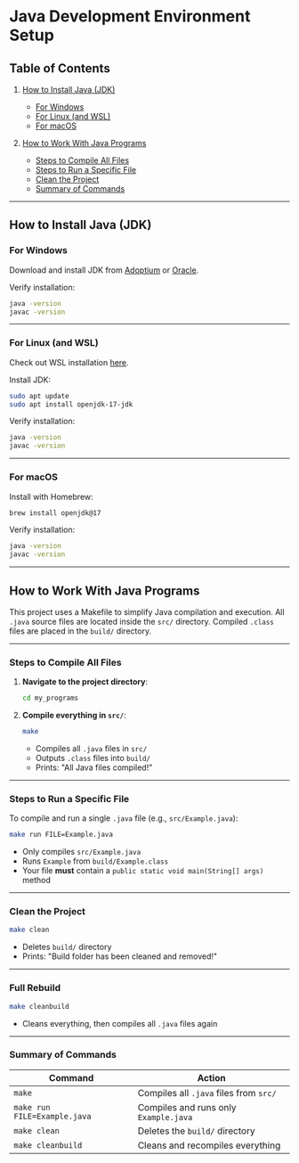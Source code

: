 # Java Development Environment Setup

## Table of Contents

1. [How to Install Java (JDK)](#how-to-install-java-jdk)

   * [For Windows](#for-windows)
   * [For Linux (and WSL)](#for-linux-and-wsl)
   * [For macOS](#for-macos)

2. [How to Work With Java Programs](#how-to-work-with-java-programs)

   * [Steps to Compile All Files](#steps-to-compile-all-files)
   * [Steps to Run a Specific File](#steps-to-run-a-specific-file)
   * [Clean the Project](#clean-the-project)
   * [Summary of Commands](#summary-of-commands)

---

## How to Install Java (JDK)

### For Windows

Download and install JDK from [Adoptium](https://adoptium.net/) or [Oracle](https://www.oracle.com/java/technologies/javase-downloads.html).

Verify installation:

```bash
java -version
javac -version
```

---

### For Linux (and WSL)

Check out WSL installation [here](INSTALL_WSL.md).

Install JDK:

```bash
sudo apt update
sudo apt install openjdk-17-jdk
```

Verify installation:

```bash
java -version
javac -version
```

---

### For macOS

Install with Homebrew:

```bash
brew install openjdk@17
```

Verify installation:

```bash
java -version
javac -version
```

---

## How to Work With Java Programs

This project uses a Makefile to simplify Java compilation and execution. All `.java` source files are located inside the `src/` directory. Compiled `.class` files are placed in the `build/` directory.

---

### Steps to Compile All Files

1. **Navigate to the project directory**:

   ```bash
   cd my_programs
   ```

2. **Compile everything in `src/`**:

   ```bash
   make
   ```

   * Compiles all `.java` files in `src/`
   * Outputs `.class` files into `build/`
   * Prints: "All Java files compiled!"

---

### Steps to Run a Specific File

To compile and run a single `.java` file (e.g., `src/Example.java`):

```bash
make run FILE=Example.java
```

* Only compiles `src/Example.java`
* Runs `Example` from `build/Example.class`
* Your file **must** contain a `public static void main(String[] args)` method

---

### Clean the Project

```bash
make clean
```

* Deletes `build/` directory
* Prints: "Build folder has been cleaned and removed!"

---

### Full Rebuild

```bash
make cleanbuild
```

* Cleans everything, then compiles all `.java` files again

---

### Summary of Commands

| Command                      | Action                                 |
| ---------------------------- | -------------------------------------- |
| `make`                       | Compiles all `.java` files from `src/` |
| `make run FILE=Example.java` | Compiles and runs only `Example.java`  |
| `make clean`                 | Deletes the `build/` directory         |
| `make cleanbuild`            | Cleans and recompiles everything       |
